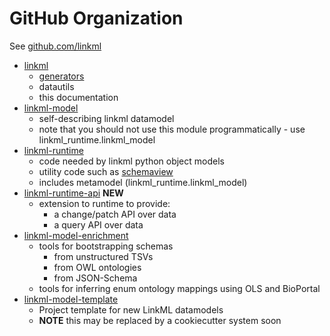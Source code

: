 # GitHub Organization

See [github.com/linkml](https://github.com/linkml)

* [linkml](https://github.com/linkml-model)
    - [generators](../generators/)
    - datautils
    - this documentation
* [linkml-model](https://github.com/linkml-model)
    - self-describing linkml datamodel
    - note that you should not use this module programmatically - use linkml_runtime.linkml_model
* [linkml-runtime](https://github.com/linkml-runtime)
    - code needed by linkml python object models
    - utility code such as [schemaview](manipulating-schemas)
    - includes metamodel (linkml_runtime.linkml_model)
* [linkml-runtime-api](https://github.com/linkml-runtime-api) **NEW**
  - extension to runtime to provide:
     - a change/patch API over data
     - a query API over data
* [linkml-model-enrichment](https://github.com/linkml-model-enrichment)
    - tools for bootstrapping schemas
       - from unstructured TSVs
       - from OWL ontologies
       - from JSON-Schema
    - tools for inferring enum ontology mappings using OLS and BioPortal
* [linkml-model-template](https://github.com/linkml-model-template)
  - Project template for new LinkML datamodels
  - **NOTE** this may be replaced by a cookiecutter system soon
